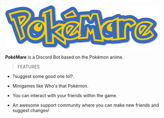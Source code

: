 ![](./assets/banner.png)

**PokéMare** is a Discord Bot based on the Pokémon anime.

> FEATURES

* ?suggest some good one lol?.

* Minigames like Who's that Pokémon.

* You can interact with your friends within the game.

* An awesome support community where you can make new friends and suggest changes!

